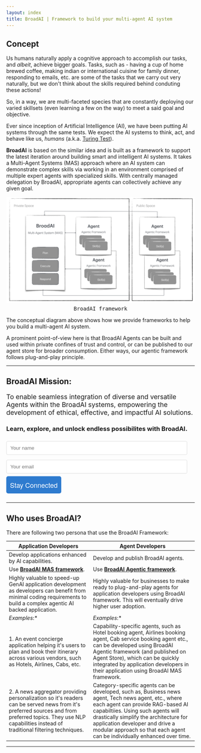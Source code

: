 ```yaml
---
layout: index
title: BroadAI | Framework to build your multi-agent AI system
---
```


## Concept

Us humans naturally apply a cognitive approach to accomplish our tasks, and *albeit*, achieve bigger goals. Tasks, such as - having a cup of home brewed coffee, making indian or international cuisine for family dinner, responding to  emails, etc. are some of the tasks that we carry out very naturally, but we don't think about the skills required behind conduting these actions! 

So, in a way, we are multi-faceted species that are constantly deploying our varied skillsets (even learning a few on the way) to meet a said goal and objective.

Ever since inception of Artificial Intelligence (AI), we have been putting AI systems through the same tests. We expect the AI systems to think, act, and behave like us, *humans* (a.k.a. [Turing Test](./assets/docs/turing1948.pdf)).

**BroadAI** is based on the similar idea and is built as a framework to support the latest iteration around building smart and intelligent AI systems. It takes a Multi-Agent Systems (MAS) approach where an AI system can demonstrate complex skills via working in an environment comprised of multiple expert agents with specialized skills. With centrally managed delegation by BroadAI, appropriate agents can collectively achieve any given goal.

![BroadAI Architecture Framework](./assets/images/architecture-bw.png)

<pre style="margin-top:-10px; background:none; border:0; text-align: center;">BroadAI framework</pre>

The conceptual diagram above shows how we provide frameworks to help you build a multi-agent AI system. 

A prominent point-of-view here is that BroadAI Agents can be built and used within private confines of trust and control, or can be published to our agent store for broader consumption. Either ways, our agentic framework follows plug-and-play principle.

---

<div class="top">
  <div class="mission">
  <h2>BroadAI Mission:</h2>
  <p style="font-size:1.25em;">
  To enable seamless integration of diverse and versatile Agents within the BroadAI systems, empowering the development of ethical, effective, and impactful AI solutions.
  </p>
  </div>

  <div class="lead" id="lead">
    <form>
      <h3>
        Learn, explore, and unlock endless possibilites with BroadAI.
      </h3>
      <input type="text" id="name" name="name" placeholder="Your name" required style="width:calc(100% - 20px); padding:10px; margin:0.5em 0; border:1px solid #ddd; border-radius:4px; box-sizing:border-box;">
      <input type="email" id="email" name="email" placeholder="Your email" required style="width:calc(100% - 20px); padding:10px; margin:0.5em 0; border:1px solid #ddd; border-radius:4px; box-sizing:border-box;">
      <input type="button" id="btnsave" value="Stay Connected" onClick="subscribe()" style="font-family: 'Architects Daughter', 'Helvetica Neue', Helvetica, Arial, serif; font-size: 18px; text-align: center; padding: 10px; margin: 0 10px 10px 0; color: #fff; background-color: #2e7bcf; border: none; border-radius: 5px; -moz-border-radius: 5px; -webkit-border-radius: 5px;">
    </form>
  </div>
</div>

---

## Who uses BroadAI?

There are following two persona that use the BroadAI Framework:

| Application Developers | Agent Developers |
|---|---|
| Develop applications enhanced by AI capabilities. | Develop and publish BroadAI agents. |
| Use [**BroadAI MAS framework**](/docu-mas.html). | Use [**BroadAI Agentic framework**](/docu-agentic.html). |
| Highly valuable to speed-up GenAI application development as developers can benefit from minimal coding requirements to build a complex agentic AI backed application. | Highly valuable for businesses to make ready to plug-and-play agents for application developers using BroadAI framework. This will eventually drive higher user adoption. |
| *Examples*:* | *Examples*:* |
| 1. An event concierge application helping it's users to plan and book their itinerary across various vendors, such as Hotels, Airlines, Cabs, etc. | Capability-specific agents, such as Hotel booking agent, Airlines booking agent, Cab service booking agent etc., can be developed using BroadAI Agentic framework (and published on Agent Store), which can be quickly integrated by application developers in their application using BroadAI MAS framework. |
| 2. A news aggregator providing personalization so it's readers can be served news from it's preferred sources and from preferred topics. They use NLP capabilities instead of traditional filtering techniques. | Category-specific agents can be developed, such as, Business news agent, Tech news agent, etc., where each agent can provide RAG-based AI capabiltiies. Using such agents will drastically simplify the architecture for application developer and drive a modular approach so that each agent can be individually enhanced over time. |

---
